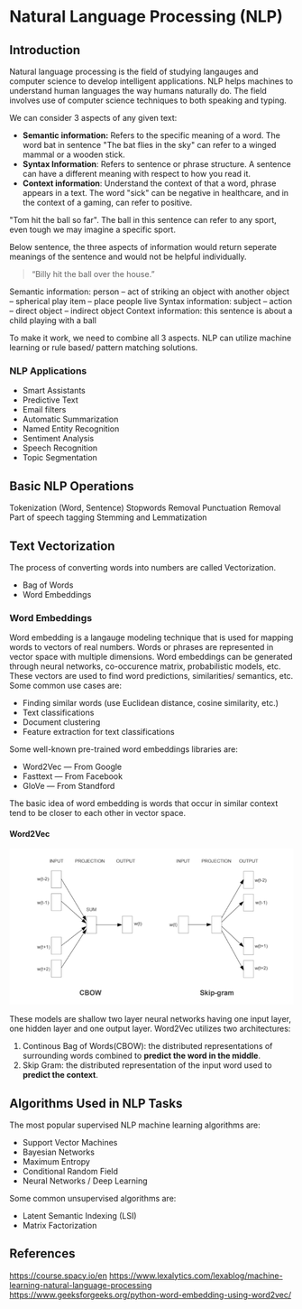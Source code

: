# Natural Language Processing (NLP)

## Introduction

Natural language processing is the field of studying langauges and computer science to develop intelligent applications. NLP helps machines to understand human languages the way humans naturally do. The field involves use of computer science techniques to both speaking and typing.

We can consider 3 aspects of any given text:

- **Semantic information:** Refers to the specific meaning of a word. The word bat in sentence "The bat flies in the sky" can refer to a winged mammal or a wooden stick.
- **Syntax Information**: Refers to sentence or phrase structure. A sentence can have a different meaning with respect to how you read it.
- **Context information**: Understand the context of that a word, phrase appears in a text. The word "sick" can be negative in healthcare, and in the context of a gaming, can refer to positive.

"Tom hit the ball so far". The ball in this sentence can refer to any sport, even tough we may imagine a specific sport.

Below sentence, the three aspects of information would return seperate meanings of the sentence and would not be helpful individually.

> “Billy hit the ball over the house.” 

Semantic information: person – act of striking an object with another object – spherical play item – place people live
Syntax information: subject – action – direct object – indirect object
Context information: this sentence is about a child playing with a ball

To make it work, we need to combine all 3 aspects. NLP can utilize machine learning or rule based/ pattern matching solutions.

### NLP Applications

- Smart Assistants 
- Predictive Text
- Email filters
- Automatic Summarization
- Named Entity Recognition
- Sentiment Analysis
- Speech Recognition
- Topic Segmentation

## Basic NLP Operations

Tokenization (Word, Sentence)
Stopwords Removal
Punctuation Removal
Part of speech tagging
Stemming and Lemmatization

## Text Vectorization

The process of converting words into numbers are called Vectorization.

- Bag of Words
- Word Embeddings

### Word Embeddings

Word embedding is a langauge modeling technique that is used for mapping words to vectors of real numbers. Words or phrases are represented in vector space with multiple dimensions. Word embeddings can be generated through neural networks, co-occurence matrix, probabilistic models, etc. These vectors are used to find word predictions, similarities/ semantics, etc. Some common use cases are:

- Finding similar words (use Euclidean distance, cosine similarity, etc.)
- Text classifications
- Document clustering
- Feature extraction for text classifications

Some well-known pre-trained word embeddings libraries are:

- Word2Vec — From Google
- Fasttext — From Facebook
- GloVe — From Standford

The basic idea of word embedding is words that occur in similar context tend to be closer to each other in vector space.

#### Word2Vec

![](cbow-skipgram.png)

These models are shallow two layer neural networks having one input layer, one hidden layer and one output layer. Word2Vec utilizes two architectures:

1. Continous Bag of Words(CBOW): the distributed representations of surrounding words combined to **predict the word in the middle**.
2. Skip Gram: the distributed representation of the input word used to **predict the context**.

## Algorithms Used in NLP Tasks

The most popular supervised NLP machine learning algorithms are:

- Support Vector Machines
- Bayesian Networks
- Maximum Entropy
- Conditional Random Field
- Neural Networks / Deep Learning

Some common unsupervised algorithms are:

- Latent Semantic Indexing (LSI)
- Matrix Factorization

## References

https://course.spacy.io/en
https://www.lexalytics.com/lexablog/machine-learning-natural-language-processing
https://www.geeksforgeeks.org/python-word-embedding-using-word2vec/
